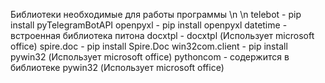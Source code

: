 Библиотеки необходимые для работы программы \n
\n
telebot - pip install pyTelegramBotAPI
openpyxl - pip install openpyxl
datetime - встроенная библиотека питона
docxtpl - docxtpl (Использует microsoft office)
spire.doc - pip install Spire.Doc
win32com.client - pip install pywin32 (Использует microsoft office)
pythoncom - содержится в библиотеке pywin32 (Использует microsoft office)

